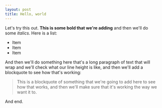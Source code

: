 ```yaml
---
layout: post
title: Hello, world
---
```


Let's try this out. **This is some bold that we're adding** and then we'll do some *italics*. Here is a list:

* Item
* Item
* Item 

And then we'll do something here that's a long paragraph of text that will wrap and we'll check what our line height is like, and then we'll add a blockquote to see how that's working:

> This is a blockquote of something that we're going to add here to see how that works, and then we'll make sure that it's working the way we want it to.

And end.
